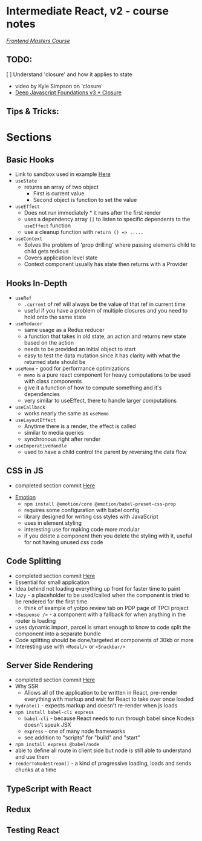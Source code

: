 # Intermediate React, v2 - course notes

_[Frontend Masters Course](https://frontendmasters.com/courses/intermediate*react*v2/)_

## TODO:

[ ] Understand 'closure' and how it applies to state
  - video by Kyle Simpson on 'closure'
  - [Deep Javascript Foundations v3 \* Closure](https://frontendmasters.com/courses/deep*javascript*v3/origin*of*closure/)

## Tips & Tricks:

# Sections

## Basic Hooks

- Link to sandbox used in example [Here](https://codesandbox.io/s/github/btholt/react*hooks*examples/tree/master/)
- `useState`
  - returns an array of two object
    - First is current value
    - Second object is function to set the value
- `useEffect`
  - Does not run immediately \* it runs after the first render
  - uses a dependency array `[]` to listen to specific dependents to the `useEffect` function
  - use a cleanup function with `return () => .....`
- `useContext`
  - Solves the problem of 'prop drilling' where passing elements child to child gets tedious
  - Covers application level state
  - Context component usually has state then returns with a Provider

## Hooks In-Depth

- `useRef`
  - `.current` of ref will always be the value of that ref in current time
  - useful if you have a problem of multiple closures and you need to hold onto the same state
- `useReducer`
  - same usage as a Redux reducer
  - a function that takes in old state, an action and returns new state based on the action
  - needs to be provided an initial object to start
  - easy to test the data mutation since it has clarity with what the returned state should be
- `useMemo` - good for performance optimizations
  - `memo` is a pure react component for heavy computations to be used with class components
  - give it a function of how to compute something and it's dependencies
  - very similar to useEffect, there to handle larger computations
- `useCallback`
  - works nearly the same as `useMemo`
- `useLayoutEffect`
  - Anytime there is a render, the effect is called
  - similar to media queries
  - synchronous right after render
- `useImperativeHandle`
  - used to have a child control the parent by reversing the data flow

## CSS in JS
- completed section commit [Here](https://github.com/ZakBrinlee/FE-Masters-React-Path/commit/693e910d7e2ff73084853a76eeb8a2622666a378)
* [Emotion](https://emotion.sh/docs/introduction)
  * `npm install @emotion/core @emotion/babel-preset-css-prop`
  * requires some configuration with babel config
  * library designed for writing css styles with JavaScript
  * uses in element styling
  * interesting use for making code more modular
  * if you delete a component then you delete the styling with it, useful for not having unused css code

## Code Splitting
  * completed section commit [Here](https://github.com/ZakBrinlee/FE-Masters-React-Path/commit/4df2f5c5c6b58e2aa90979e1063cd639a0abca42)
  * Essential for small application
  * Idea behind not loading everything up front for faster time to paint
  * `lazy` - a placeholder to be used/called when the component is tried to be rendered for the first time
    * think of example of yotpo review tab on PDP page of TPCI project
  * `<Suspense />` - a component with a fallback for when anything in the router is loading
  * uses dynamic import, parcel is smart enough to know to code split the component into a separate bundle
  * Code splitting should be done/targeted at components of 30kb or more
  * Interesting use with `<Modal/>` or `<Snackbar/>`

## Server Side Rendering
  * completed section commit [Here]()
  * Why SSR
    * Allows all of the application to be written in React, pre-render everything with markup and wait for React to take over once loaded
  * `hydrate()` - expects markup and doesn't re-render when js loads
  * `npm install babel-cli express`
    * `babel-cli` - because React needs to run through babel since Nodejs doesn't speak JSX
    * `express` - one of many node frameworks
    * see addition to "scripts" for "build" and "start"
  * `npm install express @babel/node`
  * able to define all route in client side but node is still able to understand and use them
  * `renderToNodeStream()` - a kind of progressive loading, loads and sends chunks at a time

## TypeScript with React

## Redux

## Testing React
